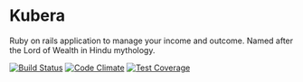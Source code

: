 # Kubera

Ruby on rails application to manage your income and outcome. Named after the Lord of Wealth in Hindu mythology.

[![Build Status](https://travis-ci.org/JiiHu/Kubera.png)](https://travis-ci.org/JiiHu/Kubera)
[![Code Climate](https://codeclimate.com/github/JiiHu/Kubera.png)](https://codeclimate.com/github/mJiiHu/Kubera)
[![Test Coverage](https://codeclimate.com/github/JiiHu/Kubera/badges/coverage.svg)](https://codeclimate.com/github/JiiHu/Kubera)
